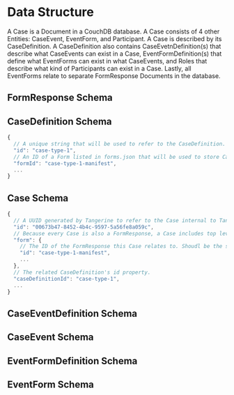 # Data Structure

A Case is a Document in a CouchDB database. A Case consists of 4 other Entities: CaseEvent, EventForm, and Participant. A Case is described by its CaseDefinition. A CaseDefinition also contains CaseEvetnDefinition(s) that describe what CaseEvents can exist in a Case, EventFormDefinition(s) that define what EventForms can exist in what CaseEvents, and Roles that describe what kind of Participants can exist in a Case. Lastly, all EventForms relate to separate FormResponse Documents in the database.

## FormResponse Schema

## CaseDefinition Schema 

```javascript
{
  // A unique string that will be used to refer to the CaseDefinition.
  "id": "case-type-1",
  // An ID of a Form listed in forms.json that will be used to store Case level variables. 
  "formId": "case-type-1-manifest",
  ...
}
```

## Case Schema

```javascript
{
  // A UUID generated by Tangerine to refer to the Case internal to Tangerine. Useful if Study IDs have collisions.
  "id": "00673b47-8452-4b4c-9597-5a56fe8a059c",
  // Because every Case is also a FormResponse, a Case includes top level form info you would find on a FormResponse.
  "form": {
    // The ID of the FormResponse this Case relates to. Shoudl be the same as the related CaseDefinition's formId.
    "id": "case-type-1-manifest",
    ...
  },
  // The related CaseDefinition's id property. 
  "caseDefinitionId": "case-type-1",
  ...
}
```


## CaseEventDefinition Schema

## CaseEvent Schema

## EventFormDefinition Schema

## EventForm Schema


